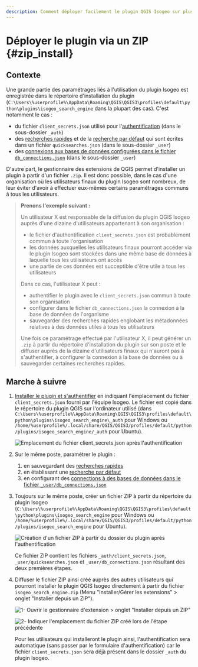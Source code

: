 ```yaml
---
description: Comment déployer facilement le plugin QGIS Isogeo sur plusieurs postes
---
```

# Déployer le plugin via un ZIP {#zip_install}

## Contexte

Une grande partie des paramétrages liés à l'utilisation du plugin Isogeo est enregistrée dans le répertoire d'installation du plugin (`C:\Users\%userprofile%\AppData\Roaming\QGIS\QGIS3\profiles\default\python\plugins\isogeo_search_engine` dans la plupart des cas). C'est notamment le cas :

* du fichier `client_secrets.json` utilisé pour l'[authentification](/usage/authentication.md#auth_file) (dans le sous-dossier `_auth`)
* des [recherches rapides](/usage/advanced/quicksearch.md) et de la [recherche par défaut](/usage/advanced/defaultsearch.md) qui sont écrites dans un fichier `quicksearches.json` (dans le sous-dossier `_user`)
* des [connexions aux bases de données configurées dans le fichier `db_connections.json`](/usage/display.md#add_tables_from_fileconnection) (dans le sous-dossier `_user`)

D'autre part, le gestionnaire des extensions de QGIS permet d'installer un plugin à partir d'un fichier `.zip`. Il est donc possible, dans le cas d'une organisation où les utilisateurs finaux du plugin Isogeo sont nombreux, de leur éviter d'avoir à effectuer eux-mêmes certains paramétrages communs à tous les utilisateurs.

>**Prenons l'exemple suivant :**
>
>Un utilisateur X est responsable de la diffusion du plugin QGIS Isogeo auprès d'une dizaine d'utilisateurs appartenant à son organisation :
>
>* le fichier d'authentification `client_secrets.json` est probablement commun à toute l'organisation
>* les données auxquelles les utilisateurs finaux pourront accéder via le plugin Isogeo sont stockées dans une même base de données à laquelle tous les utilisateurs ont accès
>* une partie de ces données est succeptible d'être utile à tous les utilisateurs
>
>Dans ce cas, l'utilisateur X peut :
>
>* authentifier le plugin avec le `client_secrets.json` commun à toute son organisation
>* configurer dans le fichier `db_connections.json` la connexion à la base de données de l'organisme
>* sauvegarder des recherches rapides englobant les métadonnées relatives à des données utiles à tous les utilisateurs
>
>Une fois ce paramétrage effectué par l'utilisateur X, il peut générer un `.zip` à partir du répertoire d'installation du plugin sur son poste et le diffuser auprès de la dizaine d'utilisateurs finaux qui n'auront pas à s'authentifier, à configurer la connexion à la base de données ou à sauvegarder certaines recherches rapides.

## Marche à suivre

1. [Installer le plugin et s'authentifier](/usage/authentication.md) en indiquant l'emplacement du fichier `client_secrets.json` fourni par l'équipe Isogeo. Le fichier est copié dans le répertoire du plugin QGIS sur l'ordinateur utilisé (dans `C:\Users\%userprofile%\AppData\Roaming\QGIS\QGIS3\profiles\default\python\plugins\isogeo_search_engine\_auth` pour Windows ou `/home/%userprofile%/.local/share/QGIS/QGIS3/profiles/default/python/plugins/isogeo_search_engine/_auth` pour Ubuntu).

    ![Emplacement du fichier `client_secrets.json` après l'authentification](/assets/_auth_folder_fr.png)

2. Sur le même poste, paramétrer le plugin :
   1. en sauvegardant des [recherches rapides](/usage/advanced/quicksearch.md)
   2. en établissant une [recherche par défaut](/usage/advanced/defaultsearch.md)
   3. en configurant des [connections à des bases de données dans le fichier `_user/db_connections.json`](/usage/display.md#add_tables_from_fileconnection)

3. Toujours sur le même poste, créer un fichier ZIP à partir du répertoire du plugin Isogeo  (`C:\Users\%userprofile%\AppData\Roaming\QGIS\QGIS3\profiles\default\python\plugins\isogeo_search_engine` pour Windows ou `/home/%userprofile%/.local/share/QGIS/QGIS3/profiles/default/python/plugins/isogeo_search_engine` pour Ubuntu).

    ![Création d'un fichier ZIP à partir du dossier du plugin après l'authentification](/assets/create_zip_fr.png)

    Ce fichier ZIP contient les fichiers `_auth/client_secrets.json`, `_user/quicksearches.json` et `_user/db_connections.json` résultant des deux premières étapes.

4. Diffuser le fichier ZIP ainsi créé auprès des autres utilisateurs qui pourront installer le plugin QGIS Isogeo directement à partir du fichier `isogeo_search_engine.zip` (Menu "Installer/Gérer les extensions" > onglet "Installer depuis un ZIP").

    ![1- Ouvrir le gestionnaire d'extension > onglet "Installer depuis un ZIP"](/assets/install_from_zip1_fr.png)

    ![2- Indiquer l'emplacement du fichier ZIP créé lors de l'étape précédente](/assets/install_from_zip2_fr.png)

    Pour les utilisateurs qui installeront le plugin ainsi, l'authentification sera automatique (sans passer par le formulaire d'authentification) car le fichier `client_secrets.json` sera déjà présent dans le dossier `_auth` du plugin Isogeo.
